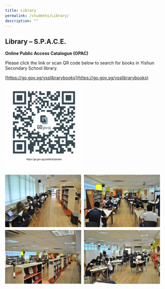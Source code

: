 ```yaml
---
title: Library
permalink: /students/Library/
description: ""
---
```

Library – S.P.A.C.E.
-----


**Online Public Access Catalogue (OPAC)**  

  

Please click the link or scan QR code below to search for books in Yishun Secondary School library.

[https://go.gov.sg/ysslibrarybooks](https://go.gov.sg/ysslibrarybooks)



<img src="/images/Library-QR-code-276x300.png" style="width:50%">

![](/images/Library.png)